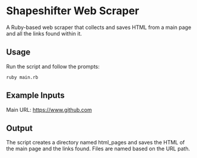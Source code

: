 # Shapeshifter Web Scraper

A Ruby-based web scraper that collects and saves HTML from a main page and all the links found within it.

## Usage

Run the script and follow the prompts:
```
ruby main.rb
```
## Example Inputs

Main URL: https://www.github.com

## Output
The script creates a directory named html_pages and saves the HTML of the main page and the links found. Files are named based on the URL path.